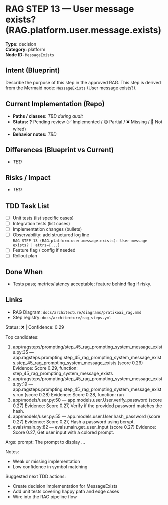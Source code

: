 # RAG STEP 13 — User message exists? (RAG.platform.user.message.exists)

**Type:** decision  
**Category:** platform  
**Node ID:** `MessageExists`

## Intent (Blueprint)
Describe the purpose of this step in the approved RAG. This step is derived from the Mermaid node: `MessageExists` (User message exists?).

## Current Implementation (Repo)
- **Paths / classes:** _TBD during audit_
- **Status:** ❓ Pending review (✅ Implemented / 🟡 Partial / ❌ Missing / 🔌 Not wired)
- **Behavior notes:** _TBD_

## Differences (Blueprint vs Current)
- _TBD_

## Risks / Impact
- _TBD_

## TDD Task List
- [ ] Unit tests (list specific cases)
- [ ] Integration tests (list cases)
- [ ] Implementation changes (bullets)
- [ ] Observability: add structured log line  
  `RAG STEP 13 (RAG.platform.user.message.exists): User message exists? | attrs={...}`
- [ ] Feature flag / config if needed
- [ ] Rollout plan

## Done When
- Tests pass; metrics/latency acceptable; feature behind flag if risky.

## Links
- RAG Diagram: `docs/architecture/diagrams/pratikoai_rag.mmd`
- Step registry: `docs/architecture/rag_steps.yml`


<!-- AUTO-AUDIT:BEGIN -->
Status: ❌  |  Confidence: 0.29

Top candidates:
1) app/ragsteps/prompting/step_45_rag_prompting_system_message_exists.py:35 — app.ragsteps.prompting.step_45_rag_prompting_system_message_exists.step_45_rag_prompting_system_message_exists (score 0.29)
   Evidence: Score 0.29, function: step_45_rag_prompting_system_message_exists
2) app/ragsteps/prompting/step_45_rag_prompting_system_message_exists.py:19 — app.ragsteps.prompting.step_45_rag_prompting_system_message_exists.run (score 0.28)
   Evidence: Score 0.28, function: run
3) app/models/user.py:50 — app.models.user.User.verify_password (score 0.27)
   Evidence: Score 0.27, Verify if the provided password matches the hash.
4) app/models/user.py:55 — app.models.user.User.hash_password (score 0.27)
   Evidence: Score 0.27, Hash a password using bcrypt.
5) evals/main.py:82 — evals.main.get_user_input (score 0.27)
   Evidence: Score 0.27, Get user input with a colored prompt.

Args:
    prompt: The prompt to display
 ...

Notes:
- Weak or missing implementation
- Low confidence in symbol matching

Suggested next TDD actions:
- Create decision implementation for MessageExists
- Add unit tests covering happy path and edge cases
- Wire into the RAG pipeline flow
<!-- AUTO-AUDIT:END -->